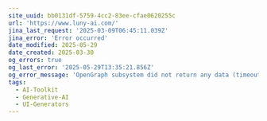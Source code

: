 ```yaml
---
site_uuid: bb0131df-5759-4cc2-83ee-cfae0620255c
url: 'https://www.luny-ai.com/'
jina_last_request: '2025-03-09T06:45:11.039Z'
jina_error: 'Error occurred'
date_modified: 2025-05-29
date_created: 2025-03-30
og_errors: true
og_last_error: '2025-05-29T13:35:21.856Z'
og_error_message: 'OpenGraph subsystem did not return any data (timeout or crash).'
tags:
  - AI-Toolkit
  - Generative-AI
  - UI-Generators
---
```


